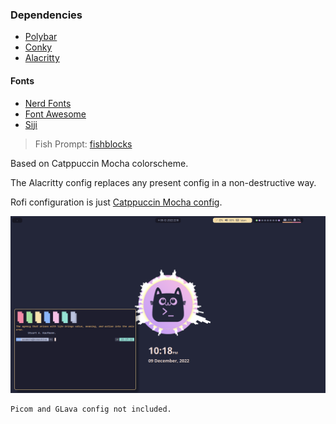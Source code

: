 ### Dependencies

- [Polybar](https://github.com/polybar/polybar)
- [Conky](https://github.com/brndnmtthws/conky)
- [Alacritty](https://github.com/alacritty/alacritty)

#### Fonts

- [Nerd Fonts](https://www.nerdfonts.com/)
- [Font Awesome](https://fontawesome.com/)
- [Siji](https://github.com/stark/siji)

> Fish Prompt: [fishblocks](https://github.com/manilarome/fishblocks)

Based on Catppuccin Mocha colorscheme.

The Alacritty config replaces any present config in a non-destructive way.

Rofi configuration is just [Catppuccin Mocha config](https://github.com/catppuccin/rofi).

![](preview.png)

```
Picom and GLava config not included.
```
